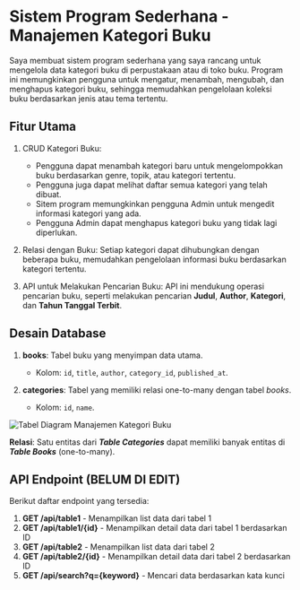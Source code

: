 # Sistem Program Sederhana - Manajemen Kategori Buku

Saya membuat sistem program sederhana yang saya rancang untuk mengelola data kategori buku di perpustakaan atau di toko buku. Program ini memungkinkan pengguna untuk mengatur, menambah, mengubah, dan menghapus kategori buku, sehingga memudahkan pengelolaan koleksi buku berdasarkan jenis atau tema tertentu.

## Fitur Utama 
1. CRUD Kategori Buku:
   - Pengguna dapat menambah kategori baru untuk mengelompokkan buku berdasarkan genre, topik, atau kategori tertentu.
   - Pengguna juga dapat melihat daftar semua kategori yang telah dibuat.
   - Sitem program memungkinkan pengguna Admin untuk mengedit informasi kategori yang ada.
   - Pengguna Admin dapat menghapus kategori buku yang tidak lagi diperlukan.

2. Relasi dengan Buku:
   Setiap kategori dapat dihubungkan dengan beberapa buku, memudahkan pengelolaan informasi buku berdasarkan kategori tertentu.

3. API untuk Melakukan Pencarian Buku:
   API ini mendukung operasi pencarian buku, seperti melakukan pencarian **Judul**, **Author**, **Kategori**, dan **Tahun Tanggal Terbit**.

## Desain Database

1. **books**: Tabel buku yang menyimpan data utama.
   - Kolom: `id`, `title`, `author`, `category_id`, `published_at`.

2. **categories**: Tabel yang memiliki relasi one-to-many dengan tabel _books_.
   - Kolom: `id`, `name`.
  
![Tabel Diagram Manajemen Kategori Buku](https://github.com/user-attachments/assets/55cfda3f-5386-4660-bcea-5dd22c4e7599)

**Relasi**: Satu entitas dari **_Table Categories_** dapat memiliki banyak entitas di **_Table Books_** (one-to-many).

## API Endpoint (BELUM DI EDIT)
Berikut daftar endpoint yang tersedia:

1. **GET /api/table1** - Menampilkan list data dari tabel 1
2. **GET /api/table1/{id}** - Menampilkan detail data dari tabel 1 berdasarkan ID
3. **GET /api/table2** - Menampilkan list data dari tabel 2
4. **GET /api/table2/{id}** - Menampilkan detail data dari tabel 2 berdasarkan ID
5. **GET /api/search?q={keyword}** - Mencari data berdasarkan kata kunci

